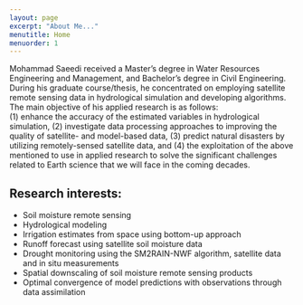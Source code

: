 ```yaml
---
layout: page
excerpt: "About Me..."
menutitle: Home
menuorder: 1
---
```


 Mohammad Saeedi received a Master’s degree in Water Resources Engineering and Management, and Bachelor’s degree in Civil Engineering. During his graduate course/thesis, he concentrated on employing satellite remote sensing data in hydrological simulation and developing algorithms.
The main objective of his applied research is as follows:<br/> 
(1) enhance the accuracy of the estimated variables in hydrological simulation, (2) investigate data processing approaches to improving the quality of satellite- and model-based data, (3) predict natural disasters by utilizing remotely-sensed satellite data, and (4) the exploitation of the above mentioned to use in applied research to solve the significant challenges related to Earth science that we will face in the coming decades.
 

## Research interests:

-	Soil moisture remote sensing
-	Hydrological modeling
-	Irrigation estimates from space using bottom-up approach
-	Runoff forecast using satellite soil moisture data
-	Drought monitoring using the SM2RAIN-NWF algorithm, satellite data and in situ measurements
-	Spatial downscaling of soil moisture remote sensing products
-	Optimal convergence of model predictions with observations through data assimilation


